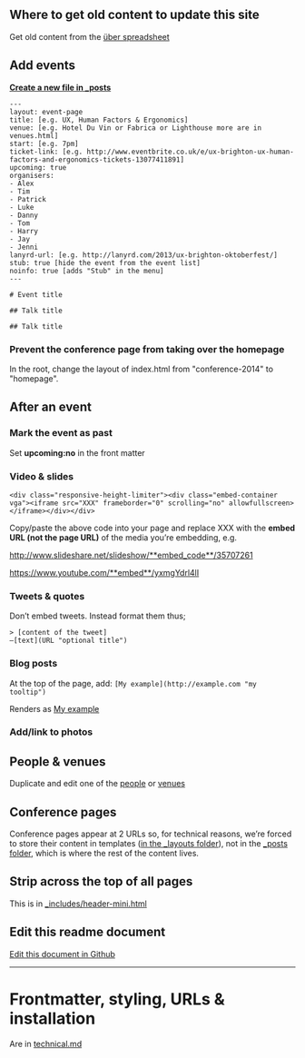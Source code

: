 ---
---

## Where to get old content to update this site

Get old content from the [über spreadsheet](https://docs.google.com/spreadsheet/ccc?key=0AuJrhF0oRyeRcnVFTy0tbnotMzZ1MTNCYk5XaTVuZlE&usp=drive_web#gid=0 "list of events on Google Docs")

## Add events

**[Create a new file in _posts](https://github.com/dannyhope/uxbrighton/new/gh-pages/_posts "Add a file to _posts using Github")**

    ---
    layout: event-page	
    title: [e.g. UX, Human Factors & Ergonomics]
    venue: [e.g. Hotel Du Vin or Fabrica or Lighthouse more are in venues.html]
    start: [e.g. 7pm]
    ticket-link: [e.g. http://www.eventbrite.co.uk/e/ux-brighton-ux-human-factors-and-ergonomics-tickets-13077411891]
    upcoming: true
    organisers:
    - Alex
    - Tim
    - Patrick
    - Luke
    - Danny
    - Tom
    - Harry
    - Jay
    - Jenni
    lanyrd-url: [e.g. http://lanyrd.com/2013/ux-brighton-oktoberfest/]
    stub: true [hide the event from the event list]
    noinfo: true [adds "Stub" in the menu]
    ---
    
    # Event title
    
    ## Talk title
    
    ## Talk title
    
### Prevent the conference page from taking over the homepage

In the root, change the layout of index.html from "conference-2014" to "homepage".

## After an event

### Mark the event as past

Set **upcoming:no** in the front matter

### Video & slides

    <div class="responsive-height-limiter"><div class="embed-container vga"><iframe src="XXX" frameborder="0" scrolling="no" allowfullscreen></iframe></div></div>

Copy/paste the above code into your page and replace XXX with the **embed URL (not the page URL)** of the media you’re embedding, e.g.

http://www.slideshare.net/slideshow/**embed_code**/35707261

https://www.youtube.com/**embed**/yxmgYdrl4lI

### Tweets & quotes

Don’t embed tweets. Instead format them thus;

    > [content of the tweet]
    —[text](URL "optional title")

### Blog posts

At the top of the page, add: `[My example](http://example.com "my tooltip")`

Renders as [My example](http://example.com "my tooltip")

### Add/link to photos

## People & venues

Duplicate and edit one of the [people](https://github.com/dannyhope/uxbrighton/edit/gh-pages/_includes/organisers.html "") or [venues](https://github.com/dannyhope/uxbrighton/edit/gh-pages/_includes/venues.html "")

## Conference pages

Conference pages appear at 2 URLs so, for technical reasons, we’re forced to store their content in templates ([in the _layouts folder](https://github.com/dannyhope/uxbrighton/tree/gh-pages/_layouts "")), not in the [_posts folder](https://github.com/dannyhope/uxbrighton/tree/gh-pages/_posts ""), which is where the rest of the content lives.

## Strip across the top of all pages

This is in [_includes/header-mini.html](https://github.com/dannyhope/uxbrighton/edit/gh-pages/_includes/header-mini.html "")

## Edit this readme document

[Edit this document in Github](https://github.com/dannyhope/uxbrighton/edit/gh-pages/Readme.md "") 

------

# Frontmatter, styling, URLs & installation

Are in [technical.md](/technical.md "")
